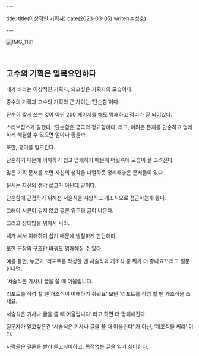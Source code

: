 \---

title: title(이상적인 기획자) date(2023-03-05) writer(손성호)

\---

![IMG_1161](https://devshon.github.io/blog/images/IMG_1161.jpeg)

<br/>

## 고수의 기획은 일목요연하다

내가 바라는 이상적인 기획자, 되고싶은 기획자의 모습이다.

중수의 기획과 고수의 기획의 큰 차이는 ‘단순함’이다.

단순히 짧게 쓰는 것이 아닌 200 페이지를 해도 명쾌하고 정리가 잘 되어있다.

스티브잡스가 말했다. ‘단순함은 궁극의 정교함이다‘ 라고, 어려운 문제를 단순하고 명쾌하게 해결할 수 있으면 얼마나 좋을까.

또한, 흥미를 일으킨다.

단순하기 때문에 이해하기 쉽고 명쾌하기 때문에 머릿속에 모습이 잘 그려진다.

많은 기획 문서를 보면 자신의 생각을 나열하듯 정리해놓은 문서들이 있다.

문서는 자신의 생각 로그가 아닌데 말이다.

단순함에 근접하기 위해선 서술식을 지양하고 개조식으로 접근하는게 좋다.

그래야 서론이 길지 않고 결론 위주의 글이 나온다.

그리고 상대방을 위해서 써라.

내가 써서 이해하기 쉽기 때문에 냉철하게 판단해라.

또한 문장의 구조만 바꿔도 명쾌해질 수 있다.

예를 들면, 누군가 ’리포트를 작성할 땐 서술식과 개조식 중 뭐가 더 좋나요?‘ 라고 질문한다면,

’서술식은 기사나 글을 쓸 때 어울립니다.

리포트를 작성 할 땐 개조식이 이해하기 쉬워요‘ 보단 ’리포트를 작성 할 땐 개조식을 쓰세요.

서술식은 기사나 글을 쓸 때 어울립니다‘ 라고 하면 더 명쾌해진다.

질문자가 얻고싶은건 ‘서술식은 기사나 글을 쓸 때 어울린다’ 가 아닌, ‘개조식을 써라’ 이다.

사람들은 결론을 빨리 듣고싶어하고, 목적없는 글을 읽기 싫어한다.
